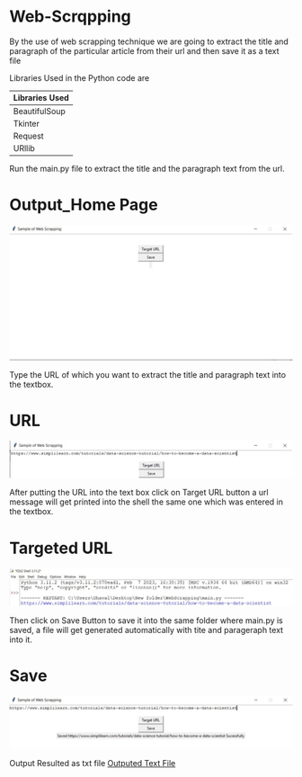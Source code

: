 # Web-Scrqpping
By the use of web scrapping technique we are going to extract the title and paragraph of the particular article from their url and then save it as a text file 

Libraries Used in the Python code are

| Libraries Used  |
| --------------- | 
|   BeautifulSoup |  I
|   Tkinter       |  
|   Request       |
|   URllib        |

Run the main.py file to extract the title and the paragraph text from the url.

# Output_Home Page
<img src = "https://raw.githubusercontent.com/Dhavaltharkar/Web-Scrapping/main/Screenshots/tkinter.jpg">

Type the URL of which  you want to extract the title and paragraph text into the textbox.

# URL
<img src = "https://raw.githubusercontent.com/Dhavaltharkar/Web-Scrapping/main/Screenshots/url.jpg">

After putting the URL into the text box click on Target URL button a url message will get printed into the shell the same one which was entered in the textbox.

# Targeted URL
<img src = "https://raw.githubusercontent.com/Dhavaltharkar/Web-Scrapping/main/Screenshots/target.jpg">

Then click on Save Button to save it into the same folder where main.py is saved, a file will get generated automatically with tite and parageraph text into it.

# Save
<img src = "https://raw.githubusercontent.com/Dhavaltharkar/Web-Scrapping/main/Screenshots/save.jpg">

Output Resulted as txt file
[Outputed Text File](https://github.com/Dhavaltharkar/Web-Scrapping/blob/main/article.txt)
